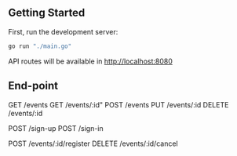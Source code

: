 ## Getting Started

First, run the development server:

```bash
go run "./main.go"
```

API routes will be available in [http://localhost:8080](http://localhost:808) 
	
## End-point
GET /events
GET /events/:id"
POST /events
PUT /events/:id
DELETE /events/:id

POST /sign-up
POST /sign-in

POST /events/:id/register
DELETE /events/:id/cancel
